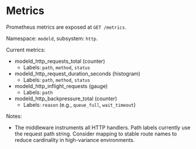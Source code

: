 # Metrics

Prometheus metrics are exposed at `GET /metrics`.

Namespace: `modeld`, subsystem: `http`.

Current metrics:

- modeld_http_requests_total (counter)
  - Labels: `path`, `method`, `status`
- modeld_http_request_duration_seconds (histogram)
  - Labels: `path`, `method`, `status`
- modeld_http_inflight_requests (gauge)
  - Labels: `path`
- modeld_http_backpressure_total (counter)
  - Labels: `reason` (e.g., `queue_full`, `wait_timeout`)

Notes:
- The middleware instruments all HTTP handlers. Path labels currently use the request path string. Consider mapping to stable route names to reduce cardinality in high-variance environments.
